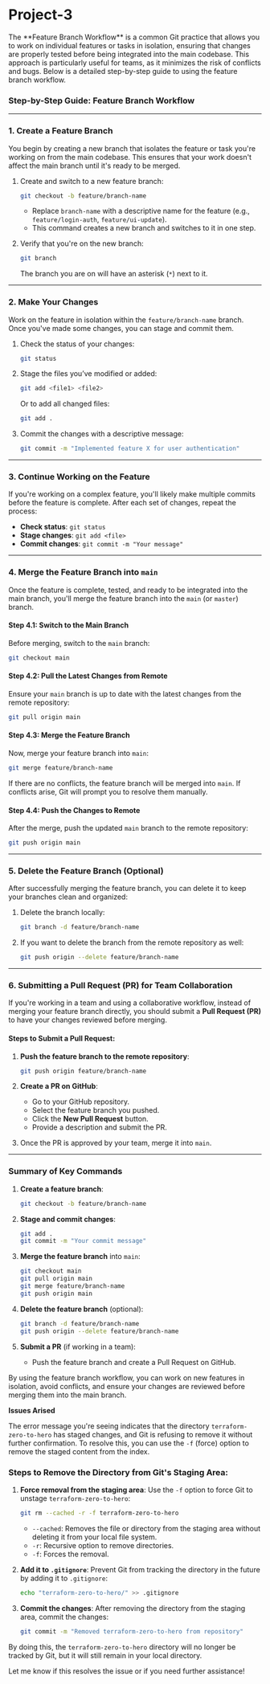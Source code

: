 <h1>Project-3</h1>
The **Feature Branch Workflow** is a common Git practice that allows you to work on individual features or tasks in isolation, ensuring that changes are properly tested before being integrated into the main codebase. This approach is particularly useful for teams, as it minimizes the risk of conflicts and bugs. Below is a detailed step-by-step guide to using the feature branch workflow.

### Step-by-Step Guide: Feature Branch Workflow

---

### **1. Create a Feature Branch**

You begin by creating a new branch that isolates the feature or task you're working on from the main codebase. This ensures that your work doesn't affect the main branch until it's ready to be merged.

1. Create and switch to a new feature branch:
   ```bash
   git checkout -b feature/branch-name
   ```
   - Replace `branch-name` with a descriptive name for the feature (e.g., `feature/login-auth`, `feature/ui-update`).
   - This command creates a new branch and switches to it in one step.

2. Verify that you're on the new branch:
   ```bash
   git branch
   ```
   The branch you are on will have an asterisk (`*`) next to it.

---

### **2. Make Your Changes**

Work on the feature in isolation within the `feature/branch-name` branch. Once you've made some changes, you can stage and commit them.

1. Check the status of your changes:
   ```bash
   git status
   ```

2. Stage the files you’ve modified or added:
   ```bash
   git add <file1> <file2>
   ```
   Or to add all changed files:
   ```bash
   git add .
   ```

3. Commit the changes with a descriptive message:
   ```bash
   git commit -m "Implemented feature X for user authentication"
   ```

---

### **3. Continue Working on the Feature**

If you're working on a complex feature, you'll likely make multiple commits before the feature is complete. After each set of changes, repeat the process:
- **Check status**: `git status`
- **Stage changes**: `git add <file>`
- **Commit changes**: `git commit -m "Your message"`

---

### **4. Merge the Feature Branch into `main`**

Once the feature is complete, tested, and ready to be integrated into the main branch, you'll merge the feature branch into the `main` (or `master`) branch.

#### **Step 4.1: Switch to the Main Branch**
Before merging, switch to the `main` branch:
```bash
git checkout main
```

#### **Step 4.2: Pull the Latest Changes from Remote**
Ensure your `main` branch is up to date with the latest changes from the remote repository:
```bash
git pull origin main
```

#### **Step 4.3: Merge the Feature Branch**
Now, merge your feature branch into `main`:
```bash
git merge feature/branch-name
```

If there are no conflicts, the feature branch will be merged into `main`. If conflicts arise, Git will prompt you to resolve them manually.

#### **Step 4.4: Push the Changes to Remote**
After the merge, push the updated `main` branch to the remote repository:
```bash
git push origin main
```

---

### **5. Delete the Feature Branch (Optional)**

After successfully merging the feature branch, you can delete it to keep your branches clean and organized:

1. Delete the branch locally:
   ```bash
   git branch -d feature/branch-name
   ```

2. If you want to delete the branch from the remote repository as well:
   ```bash
   git push origin --delete feature/branch-name
   ```

---

### **6. Submitting a Pull Request (PR) for Team Collaboration**

If you're working in a team and using a collaborative workflow, instead of merging your feature branch directly, you should submit a **Pull Request (PR)** to have your changes reviewed before merging.

#### Steps to Submit a Pull Request:
1. **Push the feature branch to the remote repository**:
   ```bash
   git push origin feature/branch-name
   ```

2. **Create a PR on GitHub**:
   - Go to your GitHub repository.
   - Select the feature branch you pushed.
   - Click the **New Pull Request** button.
   - Provide a description and submit the PR.

3. Once the PR is approved by your team, merge it into `main`.

---

### **Summary of Key Commands**
1. **Create a feature branch**:
   ```bash
   git checkout -b feature/branch-name
   ```

2. **Stage and commit changes**:
   ```bash
   git add .
   git commit -m "Your commit message"
   ```

3. **Merge the feature branch** into `main`:
   ```bash
   git checkout main
   git pull origin main
   git merge feature/branch-name
   git push origin main
   ```

4. **Delete the feature branch** (optional):
   ```bash
   git branch -d feature/branch-name
   git push origin --delete feature/branch-name
   ```

5. **Submit a PR** (if working in a team):
   - Push the feature branch and create a Pull Request on GitHub.

By using the feature branch workflow, you can work on new features in isolation, avoid conflicts, and ensure your changes are reviewed before merging them into the main branch.

**Issues Arised**

The error message you're seeing indicates that the directory `terraform-zero-to-hero` has staged changes, and Git is refusing to remove it without further confirmation. To resolve this, you can use the `-f` (force) option to remove the staged content from the index.

### Steps to Remove the Directory from Git's Staging Area:

1. **Force removal from the staging area**:
   Use the `-f` option to force Git to unstage `terraform-zero-to-hero`:

   ```bash
   git rm --cached -r -f terraform-zero-to-hero
   ```

   - `--cached`: Removes the file or directory from the staging area without deleting it from your local file system.
   - `-r`: Recursive option to remove directories.
   - `-f`: Forces the removal.

2. **Add it to `.gitignore`**:
   Prevent Git from tracking the directory in the future by adding it to `.gitignore`:

   ```bash
   echo "terraform-zero-to-hero/" >> .gitignore
   ```

3. **Commit the changes**:
   After removing the directory from the staging area, commit the changes:

   ```bash
   git commit -m "Removed terraform-zero-to-hero from repository"
   ```

By doing this, the `terraform-zero-to-hero` directory will no longer be tracked by Git, but it will still remain in your local directory.

Let me know if this resolves the issue or if you need further assistance!
